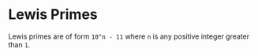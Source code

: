 # Lewis Primes
Lewis primes are of form `10^n - 11` where `n` is any positive integer greater than `1`.
